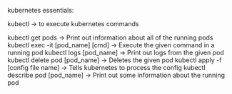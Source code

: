 kubernetes essentials:

kubectl -> to execute kubernetes commands

kubectl get pods -> Print out information about all of the running pods
kubectl exec -it [pod_name] [cmd] -> Execute the given command in a running pod
kubectl logs [pod_name] -> Print out logs from the given pod
kubectl delete pod [pod_name] -> Deletes the given pod
kubectl apply -f [config file name] -> Tells kubernetes to process the config 
kubectl describe pod [pod_name] -> Print out some information about the running pod
